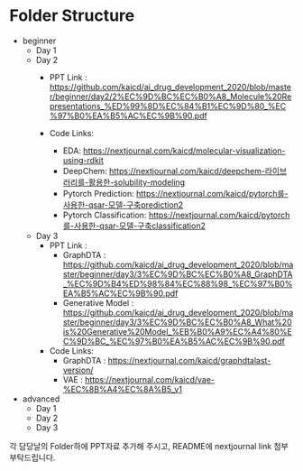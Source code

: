 # Folder Structure
- beginner
  - Day 1
  - Day 2
    -    PPT Link : https://github.com/kaicd/ai_drug_development_2020/blob/master/beginner/day2/2%EC%9D%BC%EC%B0%A8_Molecule%20Representations_%ED%99%8D%EC%84%B1%EC%9D%80_%EC%97%B0%EA%B5%AC%EC%9B%90.pdf
   
    - Code Links:
      - EDA: https://nextjournal.com/kaicd/molecular-visualization-using-rdkit
      - DeepChem: https://nextjournal.com/kaicd/deepchem-라이브러리를-활용한-solubility-modeling
      - Pytorch Prediction: https://nextjournal.com/kaicd/pytorch를-사용한-qsar-모델-구축prediction2
      - Pytorch Classification: https://nextjournal.com/kaicd/pytorch를-사용한-qsar-모델-구축classification2
  - Day 3
    - PPT Link :
      - GraphDTA : https://github.com/kaicd/ai_drug_development_2020/blob/master/beginner/day3/3%EC%9D%BC%EC%B0%A8_GraphDTA_%EC%9D%B4%ED%98%84%EC%88%98_%EC%97%B0%EA%B5%AC%EC%9B%90.pdf
      - Generative Model : https://github.com/kaicd/ai_drug_development_2020/blob/master/beginner/day3/3%EC%9D%BC%EC%B0%A8_What%20is%20Generative%20Model_%EB%B0%A9%EC%A4%80%EC%9D%BC_%EC%97%B0%EA%B5%AC%EC%9B%90.pdf
    - Code Links:
      - GraphDTA : https://nextjournal.com/kaicd/graphdtalast-version/
      - VAE : https://nextjournal.com/kaicd/vae-%EC%8B%A4%EC%8A%B5_v1
- advanced
  - Day 1
  - Day 2
  - Day 3

각 담당날의 Folder하에 PPT자료 추가해 주시고, README에 nextjournal link 첨부 부탁드립니다. 
